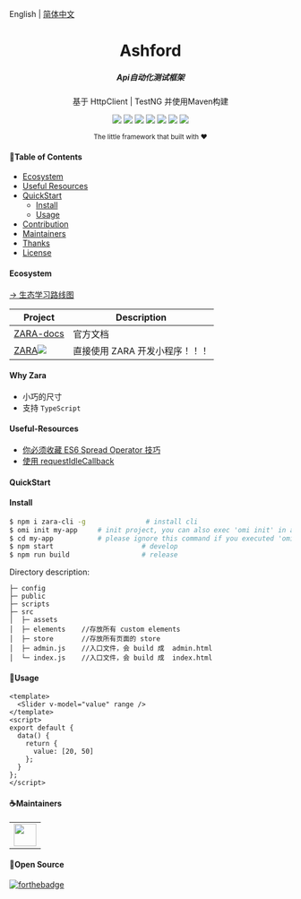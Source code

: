English | [简体中文](./README.md)

<h1 align="center" style="border-bottom: none">Ashford</h1>

<h5 align="center">Api自动化测试框架</h5>
<p align="center">基于 HttpClient | TestNG 并使用Maven构建</p>

<p align="center">
  <a href="https://github.com/Jia-Jingnan/Ashford"><img src="https://img.shields.io/badge/ashford-1.1.0-brightgreen.svg?style=flat-square"></a>
  <a><img src="https://img.shields.io/badge/env-Maven|TestNG|HttpClient-lightgrey.svg"></a>
  <a><img src="https://img.shields.io/badge/language-Java-red.svg"></a>
  <a><img src="https://img.shields.io/badge/ide-IntelliJ IDEA-yellow.svg"></a>
  <a><img src="https://img.shields.io/badge/vcs-Git-orange.svg"></a>
  <a><img src="https://img.shields.io/badge/ci|cd-Jenkins-yellowgreen.svg"></a>
  <a><img src="https://img.shields.io/badge/license-MIT-blue.svg"></a>
</p>

<div align="center">
  <sub>The little framework that built with ❤︎
</div>

#### 🚩Table of Contents

- [Ecosystem](#Ecosystem)
- [Useful Resources](#Useful-Resources)
- [QuickStart](#QuickStart)
  - [Install](#Install)
  - [Usage](#Usage)
- [Contribution](#Contribution)
- [Maintainers](#Maintainers)
- [Thanks](#Thanks)
- [License](#license)

#### Ecosystem

[→ 生态学习路线图](https://github.com/Tencent/omi/tree/master/assets/rm.md)

| **Project**                                                                                                                               | **Description**                |
| ----------------------------------------------------------------------------------------------------------------------------------------- | ------------------------------ |
| [ZARA-docs](https://github.com/Tencent/omi/blob/master/docs/main-concepts.cn.md)                                                           | 官方文档                       |
| [ZARA![](https://raw.githubusercontent.com/dntzhang/cax/master/asset/hot.png) ](https://github.com/Tencent/omi/tree/master/packages/omip) | 直接使用 ZARA 开发小程序！！！ |

#### Why Zara

- 小巧的尺寸
- 支持 `TypeScript`

#### Useful-Resources

- [你必须收藏 ES6 Spread Operator 技巧](https://github.com/Tencent/omi/blob/master/tutorial/spread-operator.cn.md)
- [使用 requestIdleCallback](https://div.io/topic/1370)

#### QuickStart

#### Install

```bash
$ npm i zara-cli -g               # install cli
$ omi init my-app     # init project, you can also exec 'omi init' in an empty folder
$ cd my-app           # please ignore this command if you executed 'omi init' in an empty folder
$ npm start                      # develop
$ npm run build                  # release
```

Directory description:

```
├─ config
├─ public
├─ scripts
├─ src
│  ├─ assets
│  ├─ elements    //存放所有 custom elements
│  ├─ store       //存放所有页面的 store
│  ├─ admin.js    //入口文件，会 build 成  admin.html
│  └─ index.js    //入口文件，会 build 成  index.html
```

#### 📘Usage

```vue
<template>
  <Slider v-model="value" range />
</template>
<script>
export default {
  data() {
    return {
      value: [20, 50]
    };
  }
};
</script>
```

#### ☕Maintainers

<table>
    <tbody>
        <tr>
            <td>
                <a target="_blank" href="https://github.com/Jia-Jingnan/Chadstone"><img width="40px" src="https://avatars.githubusercontent.com/Jia-Jingnan?s=460&v=4"></a>
            </td>
        </tr>
    </tbody>
</table>

#### 🎨Open Source

[![forthebadge](https://forthebadge.com/images/badges/open-source.svg)](https://opensource.org/licenses/MIT)
